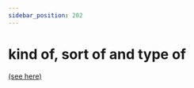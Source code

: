 ```yaml
---
sidebar_position: 202
---
```


# kind of, sort of and type of

[(see here)](./sort-of-kind-of-and-type-of)
